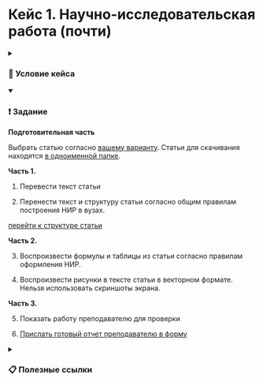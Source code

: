 # Кейс 1. Научно-исследовательская работа (почти)

<details>
  <summary><h3>📖 Условие кейса</h3></summary>

  В процессе обучения в высшем учебном заведении вы неоднократно столкнетесь с курсовыми и научно-исследовательскими работами. Для оформления подобного рода работ существует [государственный стандарт 7.32 от 2017 года](https://www.consultant.ru/document/cons_doc_LAW_292293/). В данном кейсе вам необходимо составить научный отчет согласно данному ГОСТу по оформлению НИРа. В качестве исходного материала вам предлагается перевести зарубежную статью по теме банковского дела и финансов.

</details>

<details open> 
  <summary><h3>❗ Задание</h3></summary>
  
  **Подготовительная часть**

  Выбрать статью согласно [вашему варианту](https://docs.google.com/spreadsheets/d/1NA14YElz6Jfmcqx8Wv3Jef1nThxuUeKgljbuVWBeqfk/edit?usp=sharing). Статьи для скачивания находятся [в одноименной папке](./Статьи/).

  **Часть 1.**
  
  1. Перевести текст статьи

  2. Перенести текст и структуру статьи согласно общим правилам построения НИР в вузах.
  
  [перейти к структуре статьи](#структура-статьи)

  **Часть 2.**

  3. Воспроизвести формулы и таблицы из статьи согласно правилам оформления НИР.
  
  4. Воспроизвести рисунки в тексте статьи в векторном формате. Нельзя использовать скриншоты экрана.
  
  **Часть 3.**
  
  5. Показать работу преподавателю для проверки

  6. [Прислать готовый отчет преподавателю в форму](https://forms.yandex.ru/cloud/66f546fb3e9d0840a72fe8df/)

</details>

<details> 
  <summary><h3>📋 Полезные ссылки</h3></summary>
  
  [Документ ГОСТ можно посмотреть по ссылке](https://www.consultant.ru/document/cons_doc_LAW_292293/)

  [Титульный лист вы можете скачать по ссылке](Титульный%20лист%20(пример%20для%20ФФБ).docx)

  [Подсказки по работе с редактором MS Word вы найдете в инструкции по ссылке](./Подсказки%20по%20работе%20с%20Word/)

  [Примерный результат работы по ссылке](./ВКР%20Маг%20Пышков%201.docx)

  #### Для перевода

  * [DeepL](www.deepl.com)
  * [Google Docs](https://docs.google.com/)
  * [Yandex Translate](https://translate.yandex.ru/)
  * [Google Translate](https://translate.google.com/)
  * [Multitran](https://www.multitran.com/)

  #### Для векторных изображений

  * [Draw.io](https://app.diagrams.net/)

  #### Структура статьи

  * Аннотация
  * Введение
  * Глава 1. Литературны обзор/Теория
    * 1.1. Подглава
    * 1.2. Подглава
    * 1.3. Подглава
  * Глава 2. Анализ проблемы исследования
    * 2.1. Подглава
    * 2.2. Подглава
    * 2.3. Подглава
  * Глава 3. Обсуждение результатов и рекомендации
    * 3.1. Подглава
    * 3.2. Подглава
    * 3.3. Подглава
  * Заключение
  * Список литературных источников
